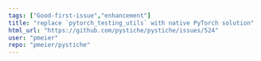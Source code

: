 ```yaml
---
tags: ["Good-first-issue","enhancement"]
title: "replace `pytorch_testing_utils` with native PyTorch solution"
html_url: "https://github.com/pystiche/pystiche/issues/524"
user: "pmeier"
repo: "pmeier/pystiche"
---
```


